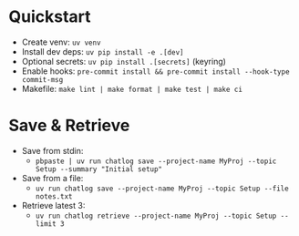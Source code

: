 # Quickstart

- Create venv: `uv venv`
- Install dev deps: `uv pip install -e .[dev]`
- Optional secrets: `uv pip install .[secrets]` (keyring)
- Enable hooks: `pre-commit install && pre-commit install --hook-type commit-msg`
- Makefile: `make lint | make format | make test | make ci`

# Save & Retrieve

- Save from stdin:
  - `pbpaste | uv run chatlog save --project-name MyProj --topic Setup --summary "Initial setup"`
- Save from a file:
  - `uv run chatlog save --project-name MyProj --topic Setup --file notes.txt`
- Retrieve latest 3:
  - `uv run chatlog retrieve --project-name MyProj --topic Setup --limit 3`
